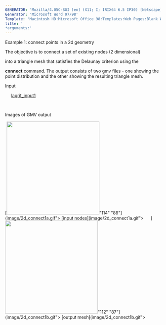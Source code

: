 ```yaml
---
GENERATOR: 'Mozilla/4.05C-SGI [en] (X11; I; IRIX64 6.5 IP30) [Netscape]'
Generator: 'Microsoft Word 97/98'
Template: 'Macintosh HD:Microsoft Office 98:Templates:Web Pages:Blank Web Page'
title: '
*arguments:'
---
```


 Example 1: connect points in a 2d geometry

  The objective is to connect a set of existing nodes (2 dimensional)

  into a triangle mesh that satisfies the Delaunay criterion using
  the

  **connect** command.
  The output consists of two gmv files - one showing the point
  distribution and the other showing the resulting triangle mesh.

 Input

      [lagrit\_input1](../lagrit_input1)

  

 Images of GMV output

 [<img height="300" width="300" src="https://lanl.github.io/LaGriT/docs/assets/images/2d_connect1a_tn.gif">"114"
 "89"](image/2d_connect1a.gif"> [input
 nodes](image/2d_connect1a.gif">     
 [<img height="300" width="300" src="https://lanl.github.io/LaGriT/docs/assets/images/2d_connect1b_tn.gif">"112"
 "87"](image/2d_connect1b.gif"> [output
 mesh](image/2d_connect1b.gif">
